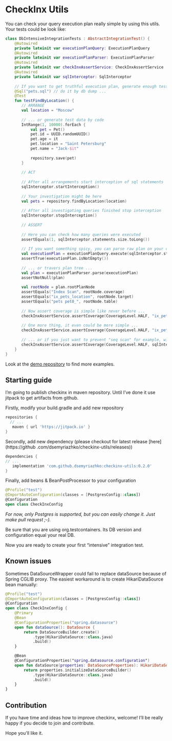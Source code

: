 # CheckInx Utils

You can check your query execution plan really simple by using this utils. Your tests could be look like:

```kotlin
class DbIntensiveIntegrationTests : AbstractIntegrationTest() {
    @Autowired
    private lateinit var executionPlanQuery: ExecutionPlanQuery
    @Autowired
    private lateinit var executionPlanParser: ExecutionPlanParser
    @Autowired
    private lateinit var checkInxAssertService: CheckInxAssertService
    @Autowired
    private lateinit var sqlInterceptor: SqlInterceptor
    
    // If you want to get truthful execution plan, generate enough test data
    @Sql("pets.sql") // do it by db dump ...
    @Test
    fun testFindByLocation() {
       // ARRANGE
       val location = "Moscow"
    
       // ... or generate test data by code
       IntRange(1, 10000).forEach {
           val pet = Pet()
           pet.id = UUID.randomUUID()
           pet.age = it
           pet.location = "Saint Petersburg"
           pet.name = "Jack-$it"
    
           repository.save(pet)
       }
    
       // ACT
    
       // After all arrangements start interception of sql statements
       sqlInterceptor.startInterception()
    
       // Your investigation might be here
       val pets = repository.findByLocation(location)
    
       // After all investigating queries finished stop interception
       sqlInterceptor.stopInterception()
    
       // ASSERT
    
       // Here you can check how many queries were executed
       assertEquals(1, sqlInterceptor.statements.size.toLong())
    
       // If you want something spicy, you can parse raw plan on your own ...
       val executionPlan = executionPlanQuery.execute(sqlInterceptor.statements[0])
       assertTrue(executionPlan.isNotEmpty())
    
       // ... or travers plan tree ...
       val plan = executionPlanParser.parse(executionPlan)
       assertNotNull(plan)
    
       val rootNode = plan.rootPlanNode
       assertEquals("Index Scan", rootNode.coverage)
       assertEquals("ix_pets_location", rootNode.target)
       assertEquals("pets pet0_", rootNode.table)
    
       // Now assert coverage is simple like never before ...
       checkInxAssertService.assertCoverage(CoverageLevel.HALF, "ix_pets_location", plan)
    
       // One more thing, it even could be more simple ...
       checkInxAssertService.assertCoverage(CoverageLevel.HALF, "ix_pets_location", sqlInterceptor.statements[0])
    
       // ... or if you just want to prevent "seq scan" for example, without searching concrete index
       checkInxAssertService.assertCoverage(CoverageLevel.HALF, sqlInterceptor.statements[0])
    }
}
```

Look at the [demo repository](https://github.com/dsemyriazhko/checkinx-demo) to find more examples.

## Starting guide

I’m going to publish checkinx in maven repository. Until I’ve done it use jitpack to get artifacts from github.

Firstly, modify your build.gradle and add new repository 
```groovy
repositories {
  // ...
   maven { url 'https://jitpack.io' }
}
```

Secondly, add new dependency (please checkout for latest release [here](https://github
.com/dsemyriazhko/checkinx-utils/releases))
```groovy
dependencies {
// ...
   implementation 'com.github.dsemyriazhko:checkinx-utils:0.2.0'
}
```

Finally, add beans & BeanPostProcessor to your configuration 
```kotlin
@Profile("test")
@ImportAutoConfiguration(classes = [PostgresConfig::class])
@Configuration
open class CheckInxConfig
```
_For now, only Postgres is supported, but you can easily change it. Just make pull request ;-)._

Be sure that you are using org.testcontainers. Its DB version and configuration equal your real DB.

Now you are ready to create your first “intensive” integration test.

## Known issues

Sometimes DataSourceWrapper could fail to replace dataSource because of Spring CGLIB proxy. The easiest workaround is to create HikariDataSource bean manually:
```kotlin
@Profile("test")
@ImportAutoConfiguration(classes = [PostgresConfig::class])
@Configuration
open class CheckInxConfig {
    @Primary
    @Bean
    @ConfigurationProperties("spring.datasource")
    open fun dataSource(): DataSource {
        return DataSourceBuilder.create()
            .type(HikariDataSource::class.java)
            .build()
    }

    @Bean
    @ConfigurationProperties("spring.datasource.configuration")
    open fun dataSource(properties: DataSourceProperties): HikariDataSource {
        return properties.initializeDataSourceBuilder()
            .type(HikariDataSource::class.java)
            .build()
    }
}
```

## Contribution

If you have time and ideas how to improve checkinx, welcome! I’ll be really happy if you decide to join and contribute.

Hope you'll like it. 
